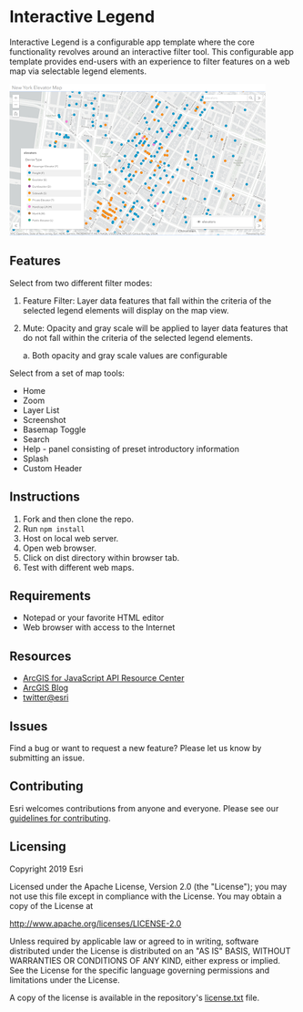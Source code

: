 # Interactive Legend

Interactive Legend is a configurable app template where the core functionality revolves around an interactive filter tool. This configurable app template provides end-users with an experience to filter features on a web map via selectable legend elements.

![Interactive Legend Preview](images/interactive-legend.png)

## Features

Select from two different filter modes:

1. Feature Filter: Layer data features that fall within the criteria of the selected legend elements will display on the map view.
2. Mute: Opacity and gray scale will be applied to layer data features that do not fall within the criteria of the selected legend elements.

   a. Both opacity and gray scale values are configurable

Select from a set of map tools:

- Home
- Zoom
- Layer List
- Screenshot
- Basemap Toggle
- Search
- Help - panel consisting of preset introductory information
- Splash
- Custom Header

## Instructions

1. Fork and then clone the repo.
2. Run `npm install`
3. Host on local web server.
4. Open web browser.
5. Click on dist directory within browser tab.
6. Test with different web maps.

## Requirements

- Notepad or your favorite HTML editor
- Web browser with access to the Internet

## Resources

- [ArcGIS for JavaScript API Resource Center](http://help.arcgis.com/en/webapi/javascript/arcgis/index.html)
- [ArcGIS Blog](http://blogs.esri.com/esri/arcgis/)
- [twitter@esri](http://twitter.com/esri)

## Issues

Find a bug or want to request a new feature? Please let us know by submitting an issue.

## Contributing

Esri welcomes contributions from anyone and everyone. Please see our [guidelines for contributing](https://github.com/esri/contributing).

## Licensing

Copyright 2019 Esri

Licensed under the Apache License, Version 2.0 (the "License");
you may not use this file except in compliance with the License.
You may obtain a copy of the License at

http://www.apache.org/licenses/LICENSE-2.0

Unless required by applicable law or agreed to in writing, software
distributed under the License is distributed on an "AS IS" BASIS,
WITHOUT WARRANTIES OR CONDITIONS OF ANY KIND, either express or implied.
See the License for the specific language governing permissions and
limitations under the License.

A copy of the license is available in the repository's [license.txt](License.txt) file.

